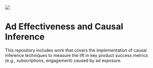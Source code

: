 ![](../images/repoimage.png)

# Ad Effectiveness and Causal Inference

This repository includes work that covers the implementation of causal inference techniques to measure the lift in key product success metrics (e.g., subscriptions, engagement) caused by ad exposure.